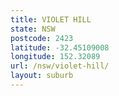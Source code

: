 ```yaml
---
title: VIOLET HILL
state: NSW
postcode: 2423
latitude: -32.45109008
longitude: 152.32089
url: /nsw/violet-hill/
layout: suburb
---
```

